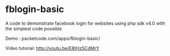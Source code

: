 fblogin-basic
=============

A code to demonstrate facebook login for websites using php sdk v4.0 with the simplest code possible

Demo : packetcode.com/apps/fblogin-basic/

Video tutorial: http://youtu.be/E8tHz5CdMrY
